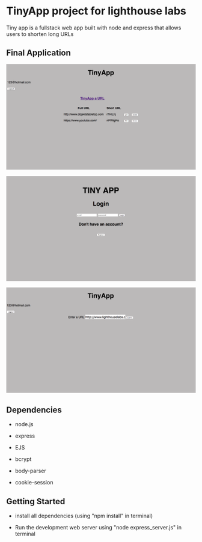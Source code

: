 # TinyApp project for lighthouse labs

Tiny app is a fullstack web app built with node and express that allows users to shorten long URLs

## Final Application

!["Screenshot of main url display page"](https://github.com/KimonoKurtRussell/TinyApp/blob/master/docs/Main%20index%20of%20URLS.png?raw=true)

!["Screenshot of Login page"](https://github.com/KimonoKurtRussell/TinyApp/blob/master/docs/Login%20page.png?raw=true)

!["Screenshot of creating a new url"](https://github.com/KimonoKurtRussell/TinyApp/blob/master/docs/Creating%20a%20new%20URL.png?raw=true)


## Dependencies

- node.js

- express

- EJS

- bcrypt

- body-parser

- cookie-session

## Getting Started

- install all dependencies (using "npm install" in terminal)

- Run the development web server using "node express_server.js" in terminal
